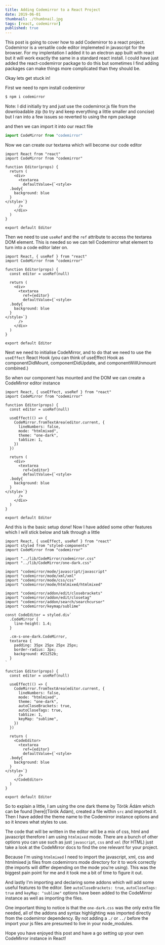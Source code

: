 ```yaml
---
title: Adding Codemirror to a React Project
date: 2019-06-01
thumbnail: ./thumbnail.jpg
tags: [react, codemirror]
published: true
---
```


This post is going to cover how to add Codemirror to a react project. Codemirror is a versatile code editor implemeted in javascript for the browser. For my implentation I added it to an electron app built with react but it will work exactly the same in a standard react install. I could have just added the react-codemirror package to do this but sometimes I find adding packages can make things more complicated than they should be.

Okay lets get stuck in!

First we need to npm install codemirror

```bash
$ npm i codemirror
```

Note: I did initially try and just use the codemirror.js file from the downloadable zip (to try and keep everything a little smaller and concise) but I ran into a few issues so reverted to using the npm package

and then we can import it into our react file

```js
import CodeMirror from "codemirror"
```

Now we can create our textarea which will become our code editor

```jsx{4-16}
import React from "react"
import CodeMirror from "codemirror"

function Editor(props) {
  return (
    <div>
      <textarea
        defaultValue={`<style>
  .body{
    background: blue
  }
</style>`}
      />
    </div>
  )
}

export default Editor
```

Then we need to use `useRef` and the `ref` attribute to access the textarea DOM element. This is needed so we can tell Codemirror what element to turn into a code editor later on.

```jsx{1,5,10}
import React, { useRef } from "react"
import CodeMirror from "codemirror"

function Editor(props) {
  const editor = useRef(null)

  return (
    <div>
      <textarea
        ref={editor}
        defaultValue={`<style>
  .body{
    background: blue
  }
</style>`}
      />
    </div>
  )
}

export default Editor
```

Next we need to initialise CodeMirror, and to do that we need to use the `useEffect` React Hook (you can think of useEffect Hook as componentDidMount, componentDidUpdate, and componentWillUnmount combined.)

So when our component has mounted and the DOM we can create a CodeMirror editor instance

```jsx{1,7-14}
import React, { useEffect, useRef } from "react"
import CodeMirror from "codemirror"

function Editor(props) {
  const editor = useRef(null)

  useEffect(() => {
    CodeMirror.fromTextArea(editor.current, {
      lineNumbers: false,
      mode: "htmlmixed",
      theme: "one-dark",
      tabSize: 1,
    })
  })

  return (
    <div>
      <textarea
        ref={editor}
        defaultValue={`<style>
  .body{
    background: blue
  }
</style>`}
      />
    </div>
  )
}

export default Editor
```

And this is the basic setup done! Now I have added some other features which I will stick below and talk through a little

```jsx{2,4-16,18-25}
import React, { useEffect, useRef } from "react"
import styled from "styled-components"
import CodeMirror from "codemirror"

import "../lib/CodeMirror/codemirror.css"
import "../lib/CodeMirror/one-dark.css"

import "codemirror/mode/javascript/javascript"
import "codemirror/mode/xml/xml"
import "codemirror/mode/css/css"
import "codemirror/mode/htmlmixed/htmlmixed"

import "codemirror/addon/edit/closebrackets"
import "codemirror/addon/edit/closetag"
import "codemirror/addon/search/searchcursor"
import "codemirror/keymap/sublime"

const CodeEditor = styled.div`
  .CodeMirror {
    line-height: 1.4;
  }

  .cm-s-one-dark.CodeMirror,
  textarea {
    padding: 35px 25px 25px 25px;
    border-radius: 3px;
    background: #21252b;
  }
`

function Editor(props) {
  const editor = useRef(null)

  useEffect(() => {
    CodeMirror.fromTextArea(editor.current, {
      lineNumbers: false,
      mode: "htmlmixed",
      theme: "one-dark",
      autoCloseBrackets: true,
      autoCloseTags: true,
      tabSize: 1,
      keyMap: "sublime",
    })
  })

  return (
    <CodeEditor>
      <textarea
        ref={editor}
        defaultValue={`<style>
  .body{
    background: blue
  }
</style>`}
      />
    </CodeEditor>
  )
}

export default Editor
```

So to explain a little, I am using the one dark theme by Török Ádám which can be found [here](Török Ádám), created a file within `src` and imported it. Then I have added the theme name to the Codemirror instance options and so it knows what styles to use.

The code that will be written in the editor will be a mix of css, html and javascript therefore I am using `htmlmixed` mode. There are a bunch of other options you can use such as just `javascript`, `css` and `xml` (for HTML) just take a look at the CodeMirror docs to find the one relevant for your project.

Because I'm using `htmlmixed` I need to import the javascript, xml, css and htmlmixed js files from codemirrors mode directory for it to work correctly (the imports will differ depending on the mode you're using). This was the biggest pain point for me and it took me a bit of time to figure it out.

And lastly I'm importing and declaring some addons which will add some useful features to the editor. See `autoCloseBrackets: true`, `autoCloseTags: true` and `keyMap: "sublime"` options have been added to the CodeMirror instance as well as importing the files.

One important thing to notice is that the `one-dark.css` was the only extra file needed, all of the addons and syntax highlighting was imported directly from the codemirror dependency. By not adding a `./` or `../` before the import your js files are presumed to live in your node_modules.

Hope you have enjoyed this post and have a go setting up your own CodeMirror instance in React!
